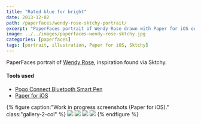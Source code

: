 ```yaml
---
title: "Rated blue for bright"
date: 2013-12-02
path: /paperfaces/wendy-rose-sktchy-portrait/
excerpt: "PaperFaces portrait of Wendy Rose drawn with Paper for iOS on an iPad."
image: ../../images/paperfaces-wendy-rose-sktchy.jpg
categories: [paperfaces]
tags: [portrait, illustration, Paper for iOS, Sktchy]
---
```


PaperFaces portrait of [Wendy Rose](https://sktchy.com/nlpXWH), inspiration found via Sktchy.

#### Tools used

- [Pogo Connect Bluetooth Smart Pen](https://www.amazon.com/gp/product/B009K448L4/ref=as_li_ss_tl?ie=UTF8&camp=1789&creative=390957&creativeASIN=B009K448L4&linkCode=as2&tag=mademist-20)
- [Paper for iOS](https://paper.bywetransfer.com/)

{% figure caption:"Work in progress screenshots (Paper for iOS)." class:"gallery-2-col" %}
[![](../../images/paperfaces-wendy-rose-sktchy-process-1-600.jpg)](../../images/paperfaces-wendy-rose-sktchy-process-1-lg.jpg)
[![](../../images/paperfaces-wendy-rose-sktchy-process-2-600.jpg)](../../images/paperfaces-wendy-rose-sktchy-process-2-lg.jpg)
[![](../../images/paperfaces-wendy-rose-sktchy-process-3-600.jpg)](../../images/paperfaces-wendy-rose-sktchy-process-3-lg.jpg)
[![](../../images/paperfaces-wendy-rose-sktchy-process-4-600.jpg)](../../images/paperfaces-wendy-rose-sktchy-process-4-lg.jpg)
{% endfigure %}
